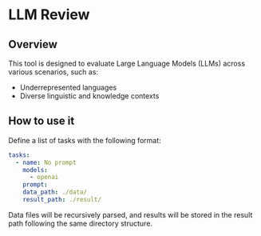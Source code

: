 # LLM Review

## Overview

This tool is designed to evaluate Large Language Models (LLMs) across various scenarios, such as:

- Underrepresented languages
- Diverse linguistic and knowledge contexts

## How to use it

Define a list of tasks with the following format:

```yaml
tasks:
  - name: No prompt
    models:
      - openai
    prompt: 
    data_path: ./data/
    result_path: ./result/
```

Data files will be recursively parsed, and results will be stored in the result path following the same directory structure.
